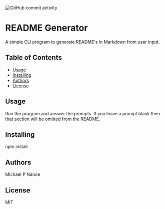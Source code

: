 ![GitHub commit activity](https://img.shields.io/github/commit-activity/m/mpn0823/Homework-08)

# README Generator

A simple CLI program to generate README's in Markdown from user input.

## Table of Contents

- [Usage](#Usage)
- [Installing](#Installing)
- [Authors](#Authors)
- [License](#License)

## Usage

Run the program and answer the prompts.  If you leave a prompt blank then that section will be omitted from the README.

## Installing

npm install

 ## Authors

Michael P Nance

 ## License

MIT

